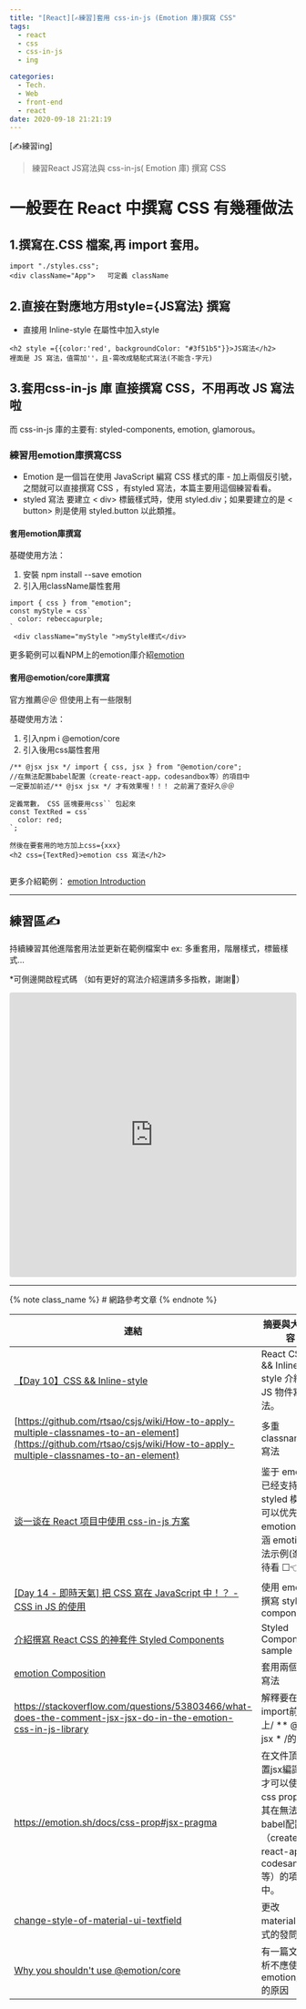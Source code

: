 ```yaml
---
title: "[React][✍練習]套用 css-in-js (Emotion 庫)撰寫 CSS"
tags:
  - react
  - css
  - css-in-js
  - ing

categories:
  - Tech.
  - Web
  - front-end
  - react
date: 2020-09-18 21:21:19
---
```

[✍練習ing]

> 練習React JS寫法與 css-in-js( Emotion 庫) 撰寫 CSS

<!--more-->

# 一般要在 React 中撰寫 CSS 有幾種做法

## 1.撰寫在.CSS 檔案,再 import 套用。
```
import "./styles.css";
<div className="App">   可定義 className
```

## 2.直接在對應地方用style={JS寫法} 撰寫
- 直接用 Inline-style 在屬性中加入style
```
<h2 style ={{color:'red', backgroundColor: "#3f51b5"}}>JS寫法</h2>
裡面是 JS 寫法，值需加''，且-需改成駱駝式寫法(不能含-字元)
```

## 3.套用css-in-js 庫 直接撰寫 CSS，不用再改 JS 寫法啦
  而 css-in-js 庫的主要有: styled-components, emotion, glamorous。


### 練習用emotion庫撰寫CSS
  - Emotion 是一個旨在使用 JavaScript 編寫 CSS 樣式的庫 - 加上兩個反引號，之間就可以直接撰寫 CSS ，有styled 寫法，本篇主要用這個練習看看。 
  - styled 寫法
    要建立 < div> 標籤樣式時，使用 styled.div；如果要建立的是 < button> 則是使用 styled.button 以此類推。

#### 套用emotion庫撰寫

基礎使用方法：
1. 安裝 npm install --save emotion
2. 引入用className屬性套用
```
import { css } from "emotion";
const myStyle = css`
  color: rebeccapurple;
`
 <div className="myStyle ">myStyle樣式</div>

```
更多範例可以看NPM上的emotion庫介紹[emotion](https://www.npmjs.com/package/emotion)


#### 套用@emotion/core庫撰寫
官方推薦＠＠ 但使用上有一些限制

基礎使用方法：
1. 引入npm i @emotion/core
2. 引入後用css屬性套用
  ```
/** @jsx jsx */ import { css, jsx } from "@emotion/core"; 
//在無法配置babel配置（create-react-app，codesandbox等）的項目中
一定要加前述/** @jsx jsx */ 才有效果喔！！！ 之前漏了查好久＠＠

定義常數， CSS 區塊要用css`` 包起來
  const TextRed = css`
    color: red;
  `;

然後在要套用的地方加上css={xxx}
  <h2 css={TextRed}>emotion css 寫法</h2>


```
更多介紹範例： [emotion Introduction](https://emotion.sh/docs/introduction "emotion Introduction") 


------
## 練習區✍
持續練習其他進階套用法並更新在範例檔案中 ex: 多重套用，階層樣式，標籤樣式...


*可側邊開啟程式碼 
（如有更好的寫法介紹還請多多指教，謝謝🙏） 

<iframe src="https://codesandbox.io/embed/emotion-css-nqey4?fontsize=14&theme=dark"
     style="width:100%; height:500px; border:0; border-radius: 4px; overflow:hidden;"
     title="emotion CSS"
     allow="accelerometer; ambient-light-sensor; camera; encrypted-media; geolocation; gyroscope; hid; microphone; midi; payment; usb; vr; xr-spatial-tracking"
     sandbox="allow-forms allow-modals allow-popups allow-presentation allow-same-origin allow-scripts"
   ></iframe>



----

{% note class_name %} # 網路參考文章 {% endnote %}

| 連結  | 摘要與大致內容 |
| ----- | ----------|
| [【Day 10】CSS && Inline-style](https://ithelp.ithome.com.tw/articles/10215415 "【Day 10】CSS && Inline-style")  | React CSS && Inline-style 介紹，JS 物件寫法。 |
|[https://github.com/rtsao/csjs/wiki/How-to-apply-multiple-classnames-to-an-element](https://github.com/rtsao/csjs/wiki/How-to-apply-multiple-classnames-to-an-element)|多重classnames寫法|
| [谈一谈在 React 项目中使用 css-in-js 方案](https://juejin.im/post/6844903993047531533 "谈一谈在React项目中使用css-in-js方案") | 鉴于 emotion 已经支持了 styled 模式，可以优先选择 emotion。內涵 emotion 用法示例(進階 待看 ☐👈) |
| [[Day 14 - 即時天氣] 把 CSS 寫在 JavaScript 中！？ - CSS in JS 的使用](https://ithelp.ithome.com.tw/articles/10223071 "[Day 14 - 即時天氣] 把 CSS 寫在 JavaScript 中！？ - CSS in JS 的使用") | 使用 emotion 撰寫 styled components  |
 | [介紹撰寫 React CSS 的神套件 Styled Components](https://medium.com/@shihKai/%E4%BB%8B%E7%B4%B9%E6%92%B0%E5%AF%ABreact-css%E7%9A%84%E7%A5%9E%E5%A5%97%E4%BB%B6styled-components-77455c849198 "介紹撰寫React CSS的神套件Styled Components") | Styled Components sample |
[emotion Composition](https://emotion.sh/docs/composition)|套用兩個樣式寫法  |
https://stackoverflow.com/questions/53803466/what-does-the-comment-jsx-jsx-do-in-the-emotion-css-in-js-library | 解釋要在import前加上/ ** @jsx jsx * /的原因|
|https://emotion.sh/docs/css-prop#jsx-pragma |在文件頂部設置jsx編譯指示才可以使用css prop。尤其在無法配置babel配置（create-react-app，codesandbox等）的項目中。|
[change-style-of-material-ui-textfield](https://stackoverflow.com/questions/61414356/change-style-of-material-ui-textfield-on-focus-react)|更改material-ui樣式的發問 
[Why you shouldn't use @emotion/core](https://vriad.com/essays/emotion-core-vs-vanilla-emotion)|有一篇文章分析不應使用emotion/core的原因




